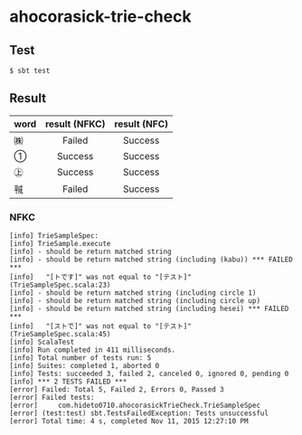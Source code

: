 # ahocorasick-trie-check

## Test
`$ sbt test`

## Result

| word  | result (NFKC) | result (NFC) |
| :---- | :---:  | :---: |
| ㈱ | Failed | Success |
| ① | Success| Success |
| ㊤ | Success | Success |
| ㍻ | Failed | Success |

### NFKC

```
[info] TrieSampleSpec:
[info] TrieSample.execute
[info] - should be return matched string
[info] - should be return matched string (including (kabu)) *** FAILED ***
[info]   "[トです]" was not equal to "[テスト]" (TrieSampleSpec.scala:23)
[info] - should be return matched string (including circle 1)
[info] - should be return matched string (including circle up)
[info] - should be return matched string (including hesei) *** FAILED ***
[info]   "[ストで]" was not equal to "[テスト]" (TrieSampleSpec.scala:45)
[info] ScalaTest
[info] Run completed in 411 milliseconds.
[info] Total number of tests run: 5
[info] Suites: completed 1, aborted 0
[info] Tests: succeeded 3, failed 2, canceled 0, ignored 0, pending 0
[info] *** 2 TESTS FAILED ***
[error] Failed: Total 5, Failed 2, Errors 0, Passed 3
[error] Failed tests:
[error] 	com.hideto0710.ahocorasickTrieCheck.TrieSampleSpec
[error] (test:test) sbt.TestsFailedException: Tests unsuccessful
[error] Total time: 4 s, completed Nov 11, 2015 12:27:10 PM
```
